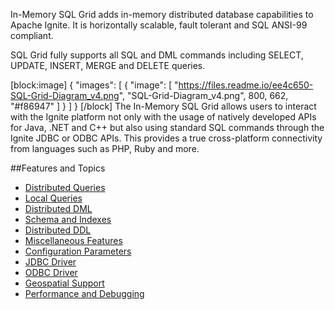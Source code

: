 In-Memory SQL Grid adds in-memory distributed database capabilities to Apache Ignite. It is horizontally scalable, fault tolerant and SQL ANSI-99 compliant. 

SQL Grid fully supports all SQL and DML commands including SELECT, UPDATE, INSERT, MERGE and DELETE queries. 

[block:image]
{
  "images": [
    {
      "image": [
        "https://files.readme.io/ee4c650-SQL-Grid-Diagram_v4.png",
        "SQL-Grid-Diagram_v4.png",
        800,
        662,
        "#f86947"
      ]
    }
  ]
}
[/block]
The In-Memory SQL Grid allows users to interact with the Ignite platform not only with the usage of natively developed APIs for Java, .NET and C++ but also using standard SQL commands through the Ignite JDBC or ODBC APIs. This provides a true cross-platform connectivity from languages such as PHP, Ruby and more.

##Features and Topics
* [Distributed Queries](doc:sql-queries) 
* [Local Queries](doc:local-queries) 
* [Distributed DML](doc:dml) 
* [Schema and Indexes](doc:indexes) 
* [Distributed DDL](doc:distributed-ddl) 
* [Miscellaneous Features](doc:miscellaneous-features) 
* [Configuration Parameters](doc:configuration-parameters) 
* [JDBC Driver](doc:jdbc-driver) 
* [ODBC Driver](doc:odbc-driver) 
* [Geospatial Support](doc:geospatial-queries) 
* [Performance and Debugging](doc:sql-performance-and-debugging)